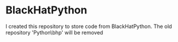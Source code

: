 # BlackHatPython
I created this repository to store code from BlackHatPython.  The old repository 'Python\bhp' will be removed

